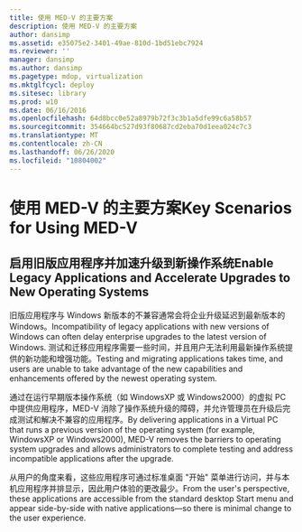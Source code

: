 ```yaml
---
title: 使用 MED-V 的主要方案
description: 使用 MED-V 的主要方案
author: dansimp
ms.assetid: e35075e2-3401-49ae-810d-1bd51ebc7924
ms.reviewer: ''
manager: dansimp
ms.author: dansimp
ms.pagetype: mdop, virtualization
ms.mktglfcycl: deploy
ms.sitesec: library
ms.prod: w10
ms.date: 06/16/2016
ms.openlocfilehash: 64d8bcc0e52a8979b72f3c3b1a5dfe99c6a58b57
ms.sourcegitcommit: 354664bc527d93f80687cd2eba70d1eea024c7c3
ms.translationtype: MT
ms.contentlocale: zh-CN
ms.lasthandoff: 06/26/2020
ms.locfileid: "10804002"
---
```

# <span data-ttu-id="a7abc-103">使用 MED-V 的主要方案</span><span class="sxs-lookup"><span data-stu-id="a7abc-103">Key Scenarios for Using MED-V</span></span>


## <span data-ttu-id="a7abc-104">启用旧版应用程序并加速升级到新操作系统</span><span class="sxs-lookup"><span data-stu-id="a7abc-104">Enable Legacy Applications and Accelerate Upgrades to New Operating Systems</span></span>


<span data-ttu-id="a7abc-105">旧版应用程序与 Windows 新版本的不兼容通常会将企业升级延迟到最新版本的 Windows。</span><span class="sxs-lookup"><span data-stu-id="a7abc-105">Incompatibility of legacy applications with new versions of Windows can often delay enterprise upgrades to the latest version of Windows.</span></span> <span data-ttu-id="a7abc-106">测试和迁移应用程序需要一些时间，并且用户无法利用最新操作系统提供的新功能和增强功能。</span><span class="sxs-lookup"><span data-stu-id="a7abc-106">Testing and migrating applications takes time, and users are unable to take advantage of the new capabilities and enhancements offered by the newest operating system.</span></span>

<span data-ttu-id="a7abc-107">通过在运行早期版本操作系统（如 WindowsXP 或 Windows2000）的虚拟 PC 中提供应用程序，MED-V 消除了操作系统升级的障碍，并允许管理员在升级后完成测试和解决不兼容的应用程序。</span><span class="sxs-lookup"><span data-stu-id="a7abc-107">By delivering applications in a Virtual PC that runs a previous version of the operating system (for example, WindowsXP or Windows2000), MED-V removes the barriers to operating system upgrades and allows administrators to complete testing and address incompatible applications after the upgrade.</span></span>

<span data-ttu-id="a7abc-108">从用户的角度来看，这些应用程序可通过标准桌面 "开始" 菜单进行访问，并与本机应用程序并排显示，因此用户体验的更改最少。</span><span class="sxs-lookup"><span data-stu-id="a7abc-108">From the user's perspective, these applications are accessible from the standard desktop Start menu and appear side-by-side with native applications—so there is minimal change to the user experience.</span></span>

 

 





